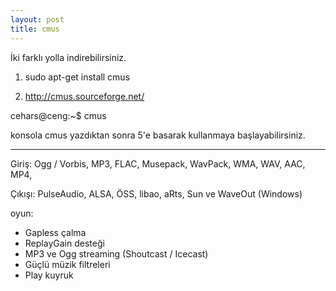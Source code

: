 ```yaml
---
layout: post
title: cmus
---
```


İki farklı yolla indirebilirsiniz.

1) sudo apt-get install cmus

2) <a href="http://cmus.sourceforge.net">http://cmus.sourceforge.net/</a></p>


cehars@ceng:~$ cmus

konsola cmus yazdıktan sonra 5'e basarak kullanmaya başlayabilirsiniz. 

------------------------------------------------------------------------

Giriş: Ogg / Vorbis, MP3, FLAC, Musepack, WavPack, WMA, WAV, AAC, MP4,

Çıkışı: PulseAudio, ALSA, ÖSS, libao, aRts, Sun ve WaveOut (Windows)

oyun: 
* Gapless çalma 
* ReplayGain desteği 
* MP3 ve Ogg streaming (Shoutcast / Icecast) 
* Güçlü müzik filtreleri 
* Play kuyruk

